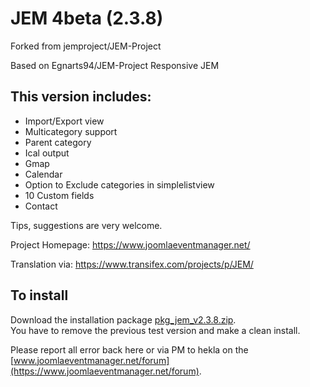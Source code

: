 # JEM 4beta (2.3.8)

Forked from jemproject/JEM-Project

Based on Egnarts94/JEM-Project Responsive JEM

## This version includes:
- Import/Export view
- Multicategory support
- Parent category
- Ical output
- Gmap
- Calendar
- Option to Exclude categories in simplelistview
- 10 Custom fields
- Contact

Tips, suggestions are very welcome.

Project Homepage: https://www.joomlaeventmanager.net/

Translation via:  https://www.transifex.com/projects/p/JEM/

## To install
Download the installation package [pkg_jem_v2.3.8.zip](https://github.com/Heklaterriol/JEM-Project/blob/JEM-4beta1/pkg_jem_v2.3.8.zip).    
You have to remove the previous test version and make a clean install.

Please report all error back here or via PM to hekla on the [www.joomlaeventmanager.net/forum](https://www.joomlaeventmanager.net/forum).